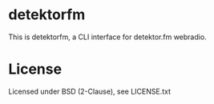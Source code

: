 # detektorfm

This is detektorfm, a CLI interface for detektor.fm webradio.

# License 
Licensed under BSD (2-Clause), see LICENSE.txt
